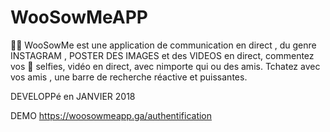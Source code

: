 # WooSowMeAPP
 
📱📱 WooSowMe est une application de communication en direct , du genre INSTAGRAM , POSTER DES IMAGES et des VIDEOS en direct, commentez vos 🤳 selfies, vidéo en direct, avec nimporte qui ou des amis.
Tchatez avec vos amis , une  barre de recherche réactive et puissantes.

DEVELOPPé en JANVIER 2018


DEMO https://woosowmeapp.ga/authentification
